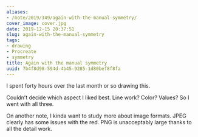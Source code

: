 ```yaml
---
aliases:
- /note/2019/349/again-with-the-manual-symmetry/
cover_image: cover.jpg
date: 2019-12-15 20:37:51
slug: again-with-the-manual-symmetry
tags:
- drawing
- Procreate
- symmetry
title: Again with the manual symmetry
uuid: 7b4f8d98-594d-4b45-9285-1d80bef8f8fa
---
```


I spent forty hours over the last month or so drawing this.

Couldn’t decide which aspect I liked best. Line work? Color? Values? So
I went with all three.

On another note, I kinda want to study more about image formats. JPEG
clearly has some issues with the red. PNG is unacceptably large thanks
to all the detail work.